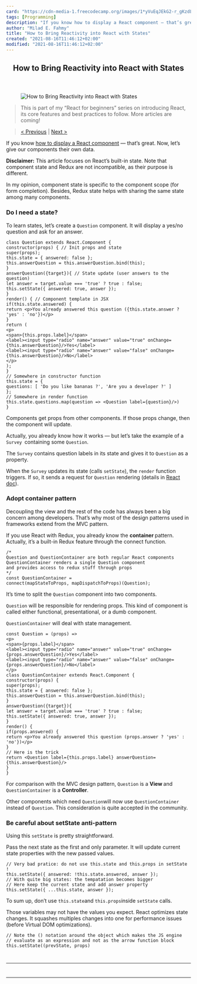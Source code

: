```yaml
---
card: "https://cdn-media-1.freecodecamp.org/images/1*yVuEqJEkG2-r_gKzdLHl5g.jpeg"
tags: [Programming]
description: "If you know how to display a React component — that’s great. "
author: "Milad E. Fahmy"
title: "How to Bring Reactivity into React with States"
created: "2021-08-16T11:46:12+02:00"
modified: "2021-08-16T11:46:12+02:00"
---
```

<div class="site-wrapper">
<main id="site-main" class="site-main outer">
<div class="inner">
<article class="post-full post tag-programming tag-web-development tag-javascript tag-react tag-technology ">
<header class="post-full-header">
<h1 class="post-full-title">How to Bring Reactivity into React with States</h1>
</header>
<figure class="post-full-image">
<picture>
<source media="(max-width: 700px)" sizes="1px" srcset="data:image/gif;base64,R0lGODlhAQABAIAAAAAAAP///yH5BAEAAAAALAAAAAABAAEAAAIBRAA7 1w">
<source media="(min-width: 701px)" sizes="(max-width: 800px) 400px,
(max-width: 1170px) 700px,
1400px" srcset="https://cdn-media-1.freecodecamp.org/images/1*yVuEqJEkG2-r_gKzdLHl5g.jpeg 300w,
https://cdn-media-1.freecodecamp.org/images/1*yVuEqJEkG2-r_gKzdLHl5g.jpeg 600w,
https://cdn-media-1.freecodecamp.org/images/1*yVuEqJEkG2-r_gKzdLHl5g.jpeg 1000w,
https://cdn-media-1.freecodecamp.org/images/1*yVuEqJEkG2-r_gKzdLHl5g.jpeg 2000w">
<img onerror="this.style.display='none'" src="https://cdn-media-1.freecodecamp.org/images/1*yVuEqJEkG2-r_gKzdLHl5g.jpeg" alt="How to Bring Reactivity into React with States">
</picture>
</figure>
<section class="post-full-content">
<div class="post-content">
<blockquote>This is part of my “React for beginners” series on introducing React, its core features and best practices to follow. More articles are coming!</blockquote><blockquote><a href="/news/p/2994c09b-d550-4eb6-b281-a83e553240c7/">&lt; Previous</a> | <a href="/news/the-beginners-collection-of-powerful-tips-and-tricks-for-react-f2e3833c6f12/">Next &gt;</a></blockquote><p>If you know <a href="https://medium.freecodecamp.org/a-quick-guide-to-learn-react-and-how-its-virtual-dom-works-c869d788cd44" rel="noopener">how to display a React component</a> — that’s great. Now, let’s give our components their own data.</p><p><strong>Disclaimer:</strong> This article focuses on React’s built-in state. Note that component state and Redux are not incompatible, as their purpose is different.</p><p>In my opinion, component state is specific to the component scope (for form completion). Besides, Redux state helps with sharing the same state among many components.</p><h3 id="do-i-need-a-state">Do I need a state?</h3><p>To learn states, let’s create a <code>Question</code> component. It will display a yes/no question and ask for an answer.</p><pre><code class="language-js">class Question extends React.Component {
constructor(props) { // Init props and state
super(props);
this.state = { answered: false };
this.answerQuestion = this.answerQuestion.bind(this);
}
answerQuestion({target}){ // State update (user answers to the question)
let answer = target.value === 'true' ? true : false;
this.setState({ answered: true, answer });
}
render() { // Component template in JSX
if(this.state.answered) {
return &lt;p&gt;You already answered this question ({this.state.answer ? 'yes' : 'no'})&lt;/p&gt;
}
return (
&lt;p&gt;
&lt;span&gt;{this.props.label}&lt;/span&gt;
&lt;label&gt;&lt;input type="radio" name="answer" value="true" onChange={this.answerQuestion}/&gt;Yes&lt;/label&gt;
&lt;label&gt;&lt;input type="radio" name="answer" value="false" onChange={this.answerQuestion}/&gt;No&lt;/label&gt;
&lt;/p&gt;
);
}
// Somewhere in constructor function
this.state = {
questions: [ 'Do you like bananas ?', 'Are you a developer ?' ]
};
// Somewhere in render function
this.state.questions.map(question =&gt; &lt;Question label={question}/&gt;)
}</code></pre><p>Components get props from other components. If those props change, then the component will update.</p><p>Actually, you already know how it works — but let’s take the example of a <code>Survey </code>containing some <code>Question</code>.</p><p>The <code>Survey</code> contains question labels in its state and gives it to <code>Question</code> as a property.</p><p>When the <code>Survey</code> updates its state (calls <code>setState</code>), the <code>render</code> function triggers. If so, it sends a request for <code>Question</code> rendering (details in <a href="https://reactjs.org/docs/optimizing-performance.html#avoid-reconciliation" rel="noopener">React doc</a>).</p><h3 id="adopt-container-pattern">Adopt container pattern</h3><p>Decoupling the view and the rest of the code has always been a big concern among developers. That’s why most of the design patterns used in frameworks extend from the MVC pattern.</p><p>If you use React with Redux, you already know the <strong>container </strong>pattern. Actually, it’s a built-in Redux feature through the connect function.</p><pre><code class="language-js">/*
Question and QuestionContainer are both regular React components
QuestionContainer renders a single Question component
and provides access to redux stuff through props
*/
const QuestionContainer =
connect(mapStateToProps, mapDispatchToProps)(Question);</code></pre><p>It’s time to split the <code>Question</code> component into two components.</p><p><code>Question</code> will be responsible for rendering props. This kind of component is called either functional, presentational, or a dumb component.</p><p><code>QuestionContainer</code> will deal with state management.</p><pre><code class="language-js">const Question = (props) =&gt;
&lt;p&gt;
&lt;span&gt;{props.label}&lt;/span&gt;
&lt;label&gt;&lt;input type="radio" name="answer" value="true" onChange={props.answerQuestion}/&gt;Yes&lt;/label&gt;
&lt;label&gt;&lt;input type="radio" name="answer" value="false" onChange={props.answerQuestion}/&gt;No&lt;/label&gt;
&lt;/p&gt;
class QuestionContainer extends React.Component {
constructor(props) {
super(props);
this.state = { answered: false };
this.answerQuestion = this.answerQuestion.bind(this);
}
answerQuestion({target}){
let answer = target.value === 'true' ? true : false;
this.setState({ answered: true, answer });
}
render() {
if(props.answered) {
return &lt;p&gt;You already answered this question (props.answer ? 'yes' : 'no'})&lt;/p&gt;
}
// Here is the trick
return &lt;Question label={this.props.label} answerQuestion={this.answerQuestion}/&gt;
}
}</code></pre><p>For comparison with the MVC design pattern, <code>Question</code> is a <strong>View </strong>and <code>QuestionContainer</code> is a <strong>Controller</strong>.</p><p>Other components which need <code>Question</code>will now use <code>QuestionContainer</code> instead of <code>Question</code>. This consideration is quite accepted in the community.</p><h3 id="be-careful-about-setstate-anti-pattern">Be careful about setState anti-pattern</h3><p>Using this <code>setState</code> is pretty straightforward.</p><p>Pass the next state as the first and only parameter. It will update current state properties with the new passed values.</p><pre><code class="language-js">// Very bad pratice: do not use this.state and this.props in setState !
this.setState({ answered: !this.state.answered, answer });
// With quite big states: the tempatation becomes bigger
// Here keep the current state and add answer property
this.setState({ ...this.state, answer });</code></pre><p>To sum up, don’t use <code>this.state</code>and <code>this.props</code>inside <code>setState</code> calls.</p><p>Those variables may not have the values you expect. React optimizes state changes. It squashes multiples changes into one for performance issues (before Virtual DOM optimizations).</p><pre><code class="language-js">// Note the () notation around the object which makes the JS engine
// evaluate as an expression and not as the arrow function block
this.setState((prevState, props)
</div>
<hr>
<hr>
</section>
</article>
</div>
</main>
</div>
<!-- Google Tag Manager (noscript) -->
<!-- End Google Tag Manager (noscript) -->
